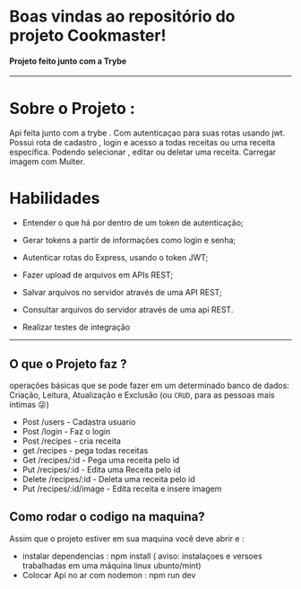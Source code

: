 # Boas vindas ao repositório do projeto Cookmaster!
#### Projeto feito junto com a Trybe

---

# Sobre o Projeto :
Api feita junto com a trybe .
Com autenticaçao para suas rotas usando jwt. Possui rota de cadastro , login e acesso a todas receitas ou uma receita especifica.
Podendo selecionar , editar ou deletar uma receita. Carregar imagem com Multer.


# Habilidades

- Entender o que há por dentro de um token de autenticação;

- Gerar tokens a partir de informações como login e senha;

- Autenticar rotas do Express, usando o token JWT;

- Fazer upload de arquivos em APIs REST;

- Salvar arquivos no servidor através de uma API REST;

- Consultar arquivos do servidor através de uma api REST.

- Realizar testes de integração

---

## O que o Projeto faz ?

operações básicas que se pode fazer em um determinado banco de dados: Criação, Leitura, Atualização e Exclusão (ou `CRUD`, para as pessoas mais íntimas 😜)
- Post  /users  - Cadastra usuario
- Post /login  - Faz o login 
- Post /recipes - cria receita
- get /recipes - pega todas receitas 
- Get /recipes/:id - Pega uma receita pelo id
- Put /recipes/:id  -  Edita uma Receita pelo id
- Delete /recipes/:id - Deleta uma receita pelo id
- Put /recipes/:id/image - Edita receita e insere imagem

## Como rodar o codigo na maquina?

Assim que o projeto estiver em sua maquina você deve abrir e  :
-  instalar dependencias : npm install
( aviso:  instalaçoes e versoes trabalhadas em uma máquina linux ubunto/mint)
- Colocar Api no ar com nodemon : npm run dev


